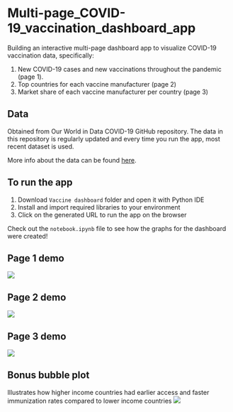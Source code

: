 # Multi-page_COVID-19_vaccination_dashboard_app

Building an interactive multi-page dashboard app to visualize COVID-19 vaccination data, specifically: 
1. New COVID-19 cases and new vaccinations throughout the pandemic (page 1). 
2. Top countries for each vaccine manufacturer (page 2)
3. Market share of each vaccine manufacturer per country (page 3)

## Data 

Obtained from Our World in Data COVID-19 GitHub repository. The data in this repository is regularly updated and every time you run the app, most recent dataset is used. 

More info about the data can be found [here](https://github.com/owid/covid-19-data/blob/master/public/data/README.md).

## To run the app 

1. Download `Vaccine dashboard` folder and open it with Python IDE
2. Install and import required libraries to your environment
4. Click on the generated URL to run the app on the browser

Check out the `notebook.ipynb` file to see how the graphs for the dashboard were created! 


## Page 1 demo 
![](cases_vaccinations_by_country.gif)

## Page 2 demo 
![](manufacturer_top_countries.gif)


## Page 3 demo 
![](manufacturers_by_country.gif)


## Bonus bubble plot 
Illustrates how higher income countries had earlier access and faster immunization rates compared to lower income countries 
![](vaccination_gdp.gif)
